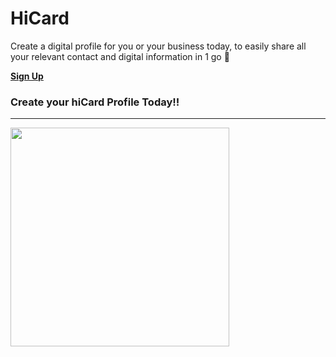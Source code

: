 # HiCard
Create a digital profile for you or your business today, to easily share all your relevant contact and digital information in 1 go 🚀
  

<a href="https://hicard.in/signup"><b>Sign Up</b></a>
### Create your hiCard Profile Today!!
---
<img src="https://hicard.in/assets/sample-profile.webp" style="width: 350px; margin-left: auto; margin-right: auto;">
